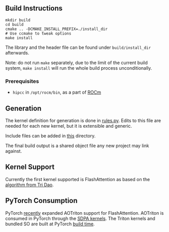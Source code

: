 ## Build Instructions

```
mkdir build
cd build
cmake .. -DCMAKE_INSTALL_PREFIX=./install_dir
# Use ccmake to tweak options
make install
```

The library and the header file can be found under `build/install_dir` afterwards.

Note: do not run `make` separately, due to the limit of the current build
system, `make install` will run the whole build process unconditionally.

### Prerequisites

* `hipcc` in `/opt/rocm/bin`, as a part of [ROCm](https://rocm.docs.amd.com/projects/install-on-linux/en/latest/)
## Generation
The kernel definition for generation is done in [rules.py](https://github.com/ROCm/aotriton/blob/main/python/rules.py). Edits to this file are needed for each new kernel, but it is extensible and generic.

Include files can be added in [this](https://github.com/ROCm/aotriton/tree/main/include/aotriton) directory.

The final build output is a shared object file any new project may link against.

## Kernel Support
Currently the first kernel supported is FlashAttention as based on the [algorithm from Tri Dao](https://github.com/Dao-AILab/flash-attention).

## PyTorch Consumption
PyTorch [recently](https://github.com/pytorch/pytorch/pull/121561) expanded AOTriton support for FlashAttention. AOTriton is consumed in PyTorch through the [SDPA kernels](https://github.com/pytorch/pytorch/blob/main/aten/src/ATen/native/transformers/hip/flash_attn/flash_api.hip). The Triton kernels and bundled SO are built at PyTorch [build time](https://github.com/pytorch/pytorch/blob/main/cmake/External/aotriton.cmake).
